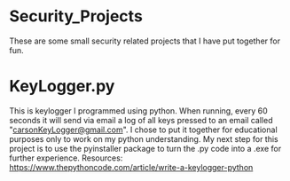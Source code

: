 # Security_Projects
These are some small security related projects that I have put together for fun.

# KeyLogger.py
This is keylogger I programmed using python. When running, every 60 seconds it will send via email a log of all keys pressed to an email called "carsonKeyLogger@gmail.com". 
I chose to put it together for educational purposes only to work on my python understanding. 
My next step for this project is to use the pyinstaller package to turn the .py code into a .exe for further experience.
Resources: https://www.thepythoncode.com/article/write-a-keylogger-python
